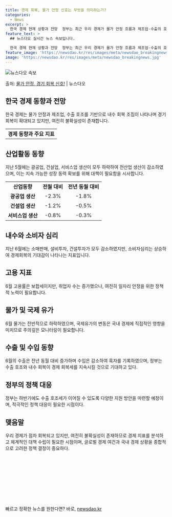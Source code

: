 ```yaml
---
title: 경제 회복, 물가 안정 신호는 무엇을 의미하는가?
categories:
  - News
excerpt: >
  한국 경제 현재 상황과 전망  정부는 최근 우리 경제가 물가 안정 흐름과 제조업·수출의 호조세를 바탕으로 내…
feature_text: >
  ## 뉴스다오 실시간 뉴스 속보입니다.

  한국 경제 현재 상황과 전망  정부는 최근 우리 경제가 물가 안정 흐름과 제조업·수출의 호조세를 바탕으로 내…
feature_image: 'https://newsdao.kr/res/images/meta/newsdao_breakingnews.jpg'
image: 'https://newsdao.kr/res/images/meta/newsdao_breakingnews.jpg'
---
```


![뉴스다오 속보](https://newsdao.kr/res/images/meta/newsdao_breakingnews.jpg)

<p>출처: <a href="https://newsdao.kr/4788" rel="dofollow">물가 안정, 경기 회복 신호!</a> | 뉴스다오</p>

<h2 data-ke-size="size26">한국 경제 동향과 전망</h2>
<p data-ke-size="size16">한국 경제는 물가 안정과 제조업, 수출 호조를 기반으로 내수 회복 조짐이 나타나며 경기 회복이 확대되고 있지만, 여전히 불확실성이 존재합니다.</p>
<table>
  <tr>
    <td style="text-align: center; height: 17px;"><b>경제 동향과 주요 지표</b></td>
  </tr>
</table>

<h2 data-ke-size="size26">산업활동 동향</h2>
<p data-ke-size="size16">지난 5월에는 광공업, 건설업, 서비스업 생산이 모두 하락하여 전산업 생산이 감소하였으며, 이는 지속 가능한 성장 동력 확보를 위해 대책이 필요함을 시사합니다.</p>
<table>
  <tr>
    <td style="text-align: center; height: 17px;"><b>산업동향</b></td>
    <td style="text-align: center; height: 17px;"><b>전월 대비</b></td>
    <td style="text-align: center; height: 17px;"><b>전년 동월 대비</b></td>
  </tr>
  <tr>
    <td style="text-align: center; height: 17px;"><b>광공업 생산</b></td>
    <td style="text-align: center; height: 17px;">-2.3%</td>
    <td style="text-align: center; height: 17px;">-1.8%</td>
  </tr>
  <tr>
    <td style="text-align: center; height: 17px;"><b>건설업 생산</b></td>
    <td style="text-align: center; height: 17px;">-1.2%</td>
    <td style="text-align: center; height: 17px;">-0.5%</td>
  </tr>
  <tr>
    <td style="text-align: center; height: 17px;"><b>서비스업 생산</b></td>
    <td style="text-align: center; height: 17px;">-0.8%</td>
    <td style="text-align: center; height: 17px;">-0.3%</td>
  </tr>
</table>

<h2 data-ke-size="size26">내수와 소비자 심리</h2>
<p data-ke-size="size16">지난 6월에는 소매판매, 설비투자, 건설투자가 모두 감소하였지만, 소비자심리는 상승하여 경제회복의 기대감이 나타나는 지표입니다.</p>

<h2 data-ke-size="size26">고용 지표</h2>
<p data-ke-size="size16">6월 고용률은 보합세이지만, 취업자 수는 증가했으나, 여전히 일자리 안정을 위한 정책적 노력이 필요합니다.</p>

<h2 data-ke-size="size26">물가 및 국제 유가</h2>
<p data-ke-size="size16">6월 물가는 전반적으로 하락하였으며, 국제유가의 변동은 국내 경제에 직접적인 영향을 미치므로 주의깊은 모니터링이 필요합니다.</p>

<h2 data-ke-size="size26">수출 및 수입 동향</h2>
<p data-ke-size="size16">6월의 수출은 전년 동월 대비 증가하며 수입은 감소하여 흑자를 기록하였으며, 정부는 수출 호조와 내수 회복이 경제 회복세를 지속시킬 것으로 기대하고 있다.</p>

<h2 data-ke-size="size26">정부의 정책 대응</h2>
<p data-ke-size="size16">정부는 하반기에도 수출 호조세가 이어질 수 있도록 다양한 지원 방안을 마련할 예정이며, 적극적인 정책 대응이 필요한 시점이다.</p>

<h2 data-ke-size="size26">맺음말</h2>
<p data-ke-size="size16">우리 경제가 점차 회복되고 있지만, 여전히 불확실성이 존재하므로 경제 지표를 분석하고 체계적인 대책 수립이 필요한 시점이며, 글로벌 경제 여건과 국내 경제 상황을 종합적으로 고려한 정책 결정이 중요하다.</p>
<p data-ke-size="size16">&nbsp;</p>
<p data-ke-size="size16">&nbsp;</p>
<p data-ke-size="size16">&nbsp;</p>
<p data-ke-size="size16">&nbsp;</p>
<p data-ke-size="size16">&nbsp;</p> 

빠르고 정확한 뉴스를 원한다면? 바로, <a href="https://newsdao.kr" rel="dofollow">newsdao.kr</a>


